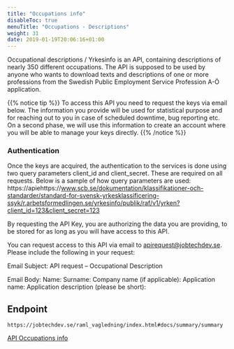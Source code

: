 ```yaml
---
title: "Occupations info"
disableToc: true
menuTitle: "Occupations - Descriptions"
weight: 31
date: 2019-01-19T20:06:16+01:00
---
```


Occupational descriptions / Yrkesinfo is an API, containing descriptions of nearly 350 different occupations. The API is supposed to be used by anyone who wants to download texts and descriptions of one or more professions from the Swedish Public Employment Service Profession A-Ö application.

{{% notice tip %}}
To access this API you need to request the keys via email below. The information you provide will be used for statistical purpose and for reaching out to you in case of scheduled downtime, bug reporting etc. On a second phase, we will use this information to create an account where you will be able to manage your keys directly.
{{% /notice %}}

### Authentication
Once the keys are acquired, the authentication to the services is done using two query parameters client_id and client_secret. These are required on all requests. Below is a sample of how query parameters are used:
https://apiehttps://www.scb.se/dokumentation/klassifikationer-och-standarder/standard-for-svensk-yrkesklassificering-ssyk/r.arbetsformedlingen.se/yrkesinfo/publik/raf/v1/yrken?client_id=123&client_secret=123

By requesting the API Key, you are authorizing the data you are providing, to be stored for as long as you will have access to this API.

You can request access to this API via email to apirequest@jobtechdev.se. Please include the following in your request:

Email Subject: API request – Occupational Description

Email Body:
Name:
Surname:
Company name (if applicable):
Application name:
Application description (please be short):

## Endpoint
````
https://jobtechdev.se/raml_vagledning/index.html#docs/summary/summary
````

[API Occupations info](/raml_vagledning/index.html#docs/summary/summary)
